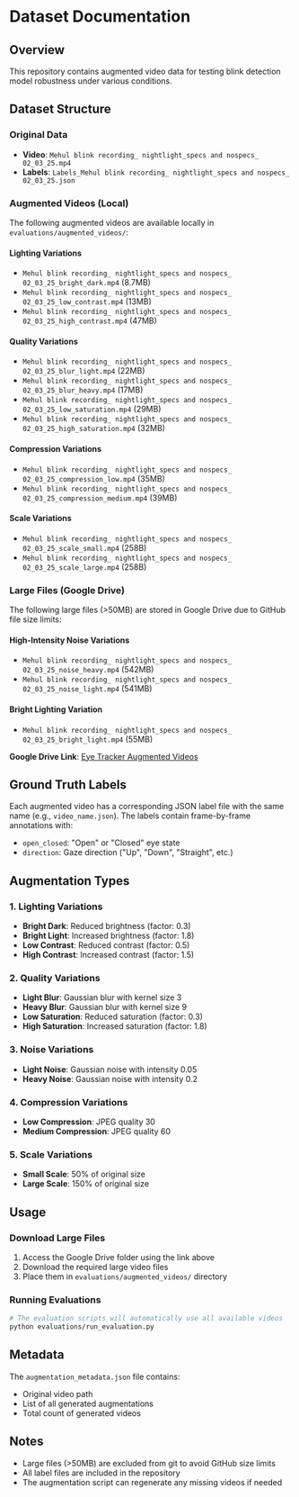 # Dataset Documentation

## Overview
This repository contains augmented video data for testing blink detection model robustness under various conditions.

## Dataset Structure

### Original Data
- **Video**: `Mehul blink recording_ nightlight_specs and nospecs_ 02_03_25.mp4`
- **Labels**: `Labels_Mehul blink recording_ nightlight_specs and nospecs_ 02_03_25.json`

### Augmented Videos (Local)
The following augmented videos are available locally in `evaluations/augmented_videos/`:

#### Lighting Variations
- `Mehul blink recording_ nightlight_specs and nospecs_ 02_03_25_bright_dark.mp4` (8.7MB)
- `Mehul blink recording_ nightlight_specs and nospecs_ 02_03_25_low_contrast.mp4` (13MB)
- `Mehul blink recording_ nightlight_specs and nospecs_ 02_03_25_high_contrast.mp4` (47MB)

#### Quality Variations
- `Mehul blink recording_ nightlight_specs and nospecs_ 02_03_25_blur_light.mp4` (22MB)
- `Mehul blink recording_ nightlight_specs and nospecs_ 02_03_25_blur_heavy.mp4` (17MB)
- `Mehul blink recording_ nightlight_specs and nospecs_ 02_03_25_low_saturation.mp4` (29MB)
- `Mehul blink recording_ nightlight_specs and nospecs_ 02_03_25_high_saturation.mp4` (32MB)

#### Compression Variations
- `Mehul blink recording_ nightlight_specs and nospecs_ 02_03_25_compression_low.mp4` (35MB)
- `Mehul blink recording_ nightlight_specs and nospecs_ 02_03_25_compression_medium.mp4` (39MB)

#### Scale Variations
- `Mehul blink recording_ nightlight_specs and nospecs_ 02_03_25_scale_small.mp4` (258B)
- `Mehul blink recording_ nightlight_specs and nospecs_ 02_03_25_scale_large.mp4` (258B)

### Large Files (Google Drive)
The following large files (>50MB) are stored in Google Drive due to GitHub file size limits:

#### High-Intensity Noise Variations
- `Mehul blink recording_ nightlight_specs and nospecs_ 02_03_25_noise_heavy.mp4` (542MB)
- `Mehul blink recording_ nightlight_specs and nospecs_ 02_03_25_noise_light.mp4` (541MB)

#### Bright Lighting Variation
- `Mehul blink recording_ nightlight_specs and nospecs_ 02_03_25_bright_light.mp4` (55MB)

**Google Drive Link**: [Eye Tracker Augmented Videos](https://drive.google.com/drive/folders/1Y8o7lAuLzfzojoZQAXuccEgXH62fckA-?usp=drive_link)


## Ground Truth Labels
Each augmented video has a corresponding JSON label file with the same name (e.g., `video_name.json`). The labels contain frame-by-frame annotations with:
- `open_closed`: "Open" or "Closed" eye state
- `direction`: Gaze direction ("Up", "Down", "Straight", etc.)

## Augmentation Types

### 1. Lighting Variations
- **Bright Dark**: Reduced brightness (factor: 0.3)
- **Bright Light**: Increased brightness (factor: 1.8)
- **Low Contrast**: Reduced contrast (factor: 0.5)
- **High Contrast**: Increased contrast (factor: 1.5)

### 2. Quality Variations
- **Light Blur**: Gaussian blur with kernel size 3
- **Heavy Blur**: Gaussian blur with kernel size 9
- **Low Saturation**: Reduced saturation (factor: 0.3)
- **High Saturation**: Increased saturation (factor: 1.8)

### 3. Noise Variations
- **Light Noise**: Gaussian noise with intensity 0.05
- **Heavy Noise**: Gaussian noise with intensity 0.2

### 4. Compression Variations
- **Low Compression**: JPEG quality 30
- **Medium Compression**: JPEG quality 60

### 5. Scale Variations
- **Small Scale**: 50% of original size
- **Large Scale**: 150% of original size

## Usage

### Download Large Files
1. Access the Google Drive folder using the link above
2. Download the required large video files
3. Place them in `evaluations/augmented_videos/` directory

### Running Evaluations
```bash
# The evaluation scripts will automatically use all available videos
python evaluations/run_evaluation.py
```

## Metadata
The `augmentation_metadata.json` file contains:
- Original video path
- List of all generated augmentations
- Total count of generated videos

## Notes
- Large files (>50MB) are excluded from git to avoid GitHub size limits
- All label files are included in the repository
- The augmentation script can regenerate any missing videos if needed 